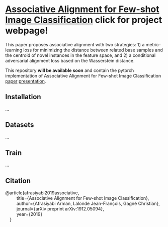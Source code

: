 #  [Associative Alignment for Few-shot Image Classification](https://lvsn.github.io/associative-alignment/) **click for project webpage!**
This paper proposes associative alignment with two strategies: 1) a metric-learning loss for minimizing the distance between related base samples and the centroid of novel instances in the feature space, and 2) a conditional adversarial alignment loss based on the Wasserstein distance.







  

This repository **will be available soon** and contain the pytorch implementation of Associative Alignment for Few-shot Image Classification [paper](https://arxiv.org/abs/1912.05094) [presentation](https://github.com/ArmanAfrasiyabi/associative-alignment-fs/blob/master/Associative%20Alignmentfor%20Few-Shot%20Image%20Classification.pdf).



 
## Installation
...


## Datasets
...


## Train 
...







## Citation
@article{afrasiyabi2019associative,\
  	&emsp; &emsp; title={Associative Alignment for Few-shot Image Classification},\
  	&emsp; &emsp; author={Afrasiyabi Arman, Lalonde Jean-François, Gagné Christian}, \
  	&emsp; &emsp; journal={arXiv preprint arXiv:1912.05094}, \
  	&emsp; &emsp; year={2019} \
&emsp;}
